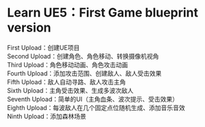 Learn UE5：First Game blueprint version
==========================
First Upload：创建UE项目  
Second Upload：创建角色、角色移动、转换摄像机视角  
Third Upload：角色移动动画、角色攻击动画  
Fourth Upload：添加攻击范围、创建敌人、敌人受击效果  
Fifth Upload：敌人自动寻路、敌人攻击主角  
Sixth Upload：主角受击效果、生成多波次敌人  
Seventh Upload：简单的UI（主角血条、波次提示、受击效果）  
Eighth Upload：每波敌人在几个固定点位随机生成、添加音乐音效  
Ninth Upload：添加森林场景  
